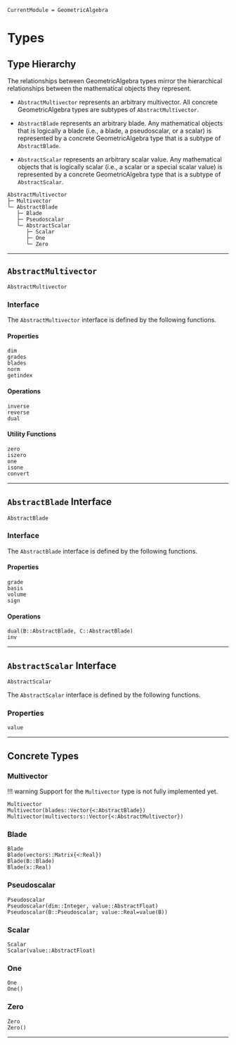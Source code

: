 ```@meta
CurrentModule = GeometricAlgebra
```

# Types

## Type Hierarchy

The relationships between GeometricAlgebra types mirror the hierarchical relationships
between the mathematical objects they represent.

* `AbstractMultivector` represents an arbitrary multivector. All concrete GeometricAlgebra
  types are subtypes of `AbstractMultivector`.

* `AbstractBlade` represents an arbitrary blade. Any mathematical objects that is logically
  a blade (i.e., a blade, a pseudoscalar, or a scalar) is represented by a concrete
  GeometricAlgebra type that is a subtype of `AbstractBlade`.

* `AbstractScalar` represents an arbitrary scalar value. Any mathematical objects that is
  logically scalar (i.e., a scalar or a special scalar value) is represented by a concrete
  GeometricAlgebra type that is a subtype of `AbstractScalar`.

```
AbstractMultivector
├─ Multivector
└─ AbstractBlade
   ├─ Blade
   ├─ Pseudoscalar
   └─ AbstractScalar
      ├─ Scalar
      ├─ One
      └─ Zero
```

-------------------------------------------------------------------------------------------
## `AbstractMultivector`

```@docs
AbstractMultivector
```

### Interface

The `AbstractMultivector` interface is defined by the following functions.

#### Properties

```@docs
dim
grades
blades
norm
getindex
```

#### Operations

```@docs
inverse
reverse
dual
```

#### Utility Functions

```@docs
zero
iszero
one
isone
convert
```

-------------------------------------------------------------------------------------------
## `AbstractBlade` Interface

```@docs
AbstractBlade
```

### Interface

The `AbstractBlade` interface is defined by the following functions.

#### Properties 

```@docs
grade
basis
volume
sign
```

#### Operations

```@docs
dual(B::AbstractBlade, C::AbstractBlade)
inv
```

-------------------------------------------------------------------------------------------
## `AbstractScalar` Interface

```@docs
AbstractScalar
```

The `AbstractScalar` interface is defined by the following functions.

### Properties

```@docs
value
```

-------------------------------------------------------------------------------------------
## Concrete Types

### Multivector

!!! warning
    Support for the `Multivector` type is not fully implemented yet.

```@docs
Multivector
Multivector(blades::Vector{<:AbstractBlade})
Multivector(multivectors::Vector{<:AbstractMultivector})
```

### Blade

```@docs
Blade
Blade(vectors::Matrix{<:Real})
Blade(B::Blade)
Blade(x::Real)
```

### Pseudoscalar

```@docs
Pseudoscalar
Pseudoscalar(dim::Integer, value::AbstractFloat)
Pseudoscalar(B::Pseudoscalar; value::Real=value(B))
```

### Scalar

```@docs
Scalar
Scalar(value::AbstractFloat)

```

### One

```@docs
One
One()
```

### Zero

```@docs
Zero
Zero()
```

-------------------------------------------------------------------------------------------
